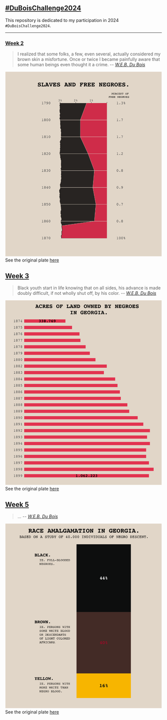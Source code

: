 ## [#DuBoisChallenge2024](https://github.com/ajstarks/dubois-data-portraits/tree/master/challenge/2024)

This repository is dedicated to my participation in 2024 `#DuBoisChallenge2024`.


------------------------------- 

### [Week 2](./challenge02)

> I realized that some folks, a few, even several, actually considered my brown skin a misfortune. Once or twice I became painfully aware that some human beings even thought it a crime. 
> -- <cite>[W.E.B. Du Bois](https://penntoday.upenn.edu/news/times-and-life-web-du-bois-penn)</cite>

![](./challenge02/plate_w2.png)
See the original plate [here](challenge02/original-plate-12.jpg)

## [Week 3](./challenge03)

> Black youth start in life knowing that on all sides, his advance is made doubly difficult, if not wholly shut off, by his color.
> -- <cite>[W.E.B. Du Bois](https://penntoday.upenn.edu/news/times-and-life-web-du-bois-penn)</cite>


![](./challenge03/plate_w3.png)
See the original plate [here](challenge03/original-plate-19.jpg)

## [Week 5](./challenge05)

> ...
> -- <cite>[W.E.B. Du Bois](https://penntoday.upenn.edu/news/times-and-life-web-du-bois-penn)</cite>


![](./challenge05/plate_w5.png)
See the original plate [here](challenge05/original-plate-13.jpg)
